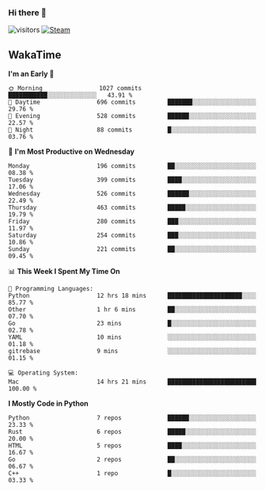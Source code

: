 ### Hi there 👋

![visitors](https://visitor-badge.glitch.me/badge?page_id=zhourunlai)
[![Steam](https://img.shields.io/badge/dynamic/json?url=https%3A%2F%2Fapi.swo.moe%2Fstats%2Fsteamgames%2F76561198285156854&query=count&color=0b1a37&label=Steam&labelColor=134375&logo=steam&suffix=+games&cacheSeconds=3600)](http://steamcommunity.com/profiles/76561198285156854)

## WakaTime
<!--START_SECTION:waka-->
**I'm an Early 🐤** 

```text
🌞 Morning                1027 commits        ███████████░░░░░░░░░░░░░░   43.91 % 
🌆 Daytime                696 commits         ███████░░░░░░░░░░░░░░░░░░   29.76 % 
🌃 Evening                528 commits         ██████░░░░░░░░░░░░░░░░░░░   22.57 % 
🌙 Night                  88 commits          █░░░░░░░░░░░░░░░░░░░░░░░░   03.76 % 
```
📅 **I'm Most Productive on Wednesday** 

```text
Monday                   196 commits         ██░░░░░░░░░░░░░░░░░░░░░░░   08.38 % 
Tuesday                  399 commits         ████░░░░░░░░░░░░░░░░░░░░░   17.06 % 
Wednesday                526 commits         ██████░░░░░░░░░░░░░░░░░░░   22.49 % 
Thursday                 463 commits         █████░░░░░░░░░░░░░░░░░░░░   19.79 % 
Friday                   280 commits         ███░░░░░░░░░░░░░░░░░░░░░░   11.97 % 
Saturday                 254 commits         ███░░░░░░░░░░░░░░░░░░░░░░   10.86 % 
Sunday                   221 commits         ██░░░░░░░░░░░░░░░░░░░░░░░   09.45 % 
```


📊 **This Week I Spent My Time On** 

```text
💬 Programming Languages: 
Python                   12 hrs 18 mins      █████████████████████░░░░   85.77 % 
Other                    1 hr 6 mins         ██░░░░░░░░░░░░░░░░░░░░░░░   07.70 % 
Go                       23 mins             █░░░░░░░░░░░░░░░░░░░░░░░░   02.78 % 
YAML                     10 mins             ░░░░░░░░░░░░░░░░░░░░░░░░░   01.18 % 
gitrebase                9 mins              ░░░░░░░░░░░░░░░░░░░░░░░░░   01.15 % 

💻 Operating System: 
Mac                      14 hrs 21 mins      █████████████████████████   100.00 % 
```

**I Mostly Code in Python** 

```text
Python                   7 repos             ██████░░░░░░░░░░░░░░░░░░░   23.33 % 
Rust                     6 repos             █████░░░░░░░░░░░░░░░░░░░░   20.00 % 
HTML                     5 repos             ████░░░░░░░░░░░░░░░░░░░░░   16.67 % 
Go                       2 repos             ██░░░░░░░░░░░░░░░░░░░░░░░   06.67 % 
C++                      1 repo              █░░░░░░░░░░░░░░░░░░░░░░░░   03.33 % 
```




<!--END_SECTION:waka-->
